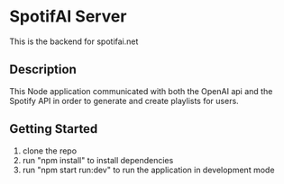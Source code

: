 # SpotifAI Server
This is the backend for spotifai.net

## Description
This Node application communicated with both the OpenAI api and the Spotify API in order to generate and create playlists for users. 

## Getting Started
1. clone the repo
2. run "npm install" to install dependencies
3. run "npm start run:dev" to run the application in development mode


